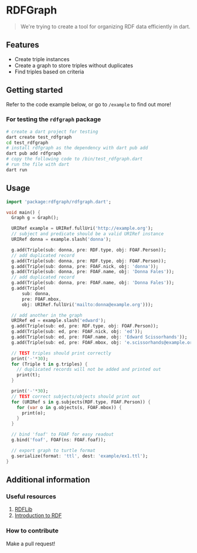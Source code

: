 # RDFGraph

> We're trying to create a tool for organizing RDF data efficiently in dart.

## Features

- Create triple instances
- Create a graph to store triples without duplicates
- Find triples based on criteria

## Getting started

Refer to the code example below, or go to `/example` to find out more!

### For testing the `rdfgraph` package

```bash
# create a dart project for testing
dart create test_rdfgraph
cd test_rdfgraph
# install rdfgraph as the dependency with dart pub add
dart pub add rdfgraph
# copy the following code to /bin/test_rdfgraph.dart
# run the file with dart
dart run
```

## Usage

```dart
import 'package:rdfgraph/rdfgraph.dart';

void main() {
  Graph g = Graph();

  URIRef example = URIRef.fullUri('http://example.org');
  // subject and predicate should be a valid URIRef instance
  URIRef donna = example.slash('donna');

  g.add(Triple(sub: donna, pre: RDF.type, obj: FOAF.Person));
  // add duplicated record
  g.add(Triple(sub: donna, pre: RDF.type, obj: FOAF.Person));
  g.add(Triple(sub: donna, pre: FOAF.nick, obj: 'donna'));
  g.add(Triple(sub: donna, pre: FOAF.name, obj: 'Donna Fales'));
  // add duplicated record
  g.add(Triple(sub: donna, pre: FOAF.name, obj: 'Donna Fales'));
  g.add(Triple(
      sub: donna,
      pre: FOAF.mbox,
      obj: URIRef.fullUri('mailto:donna@example.org')));

  // add another in the graph
  URIRef ed = example.slash('edward');
  g.add(Triple(sub: ed, pre: RDF.type, obj: FOAF.Person));
  g.add(Triple(sub: ed, pre: FOAF.nick, obj: 'ed'));
  g.add(Triple(sub: ed, pre: FOAF.name, obj: 'Edward Scissorhands'));
  g.add(Triple(sub: ed, pre: FOAF.mbox, obj: 'e.scissorhands@example.org'));

  // TEST triples should print correctly
  print('-'*30);
  for (Triple t in g.triples) {
    // duplicated records will not be added and printed out
    print(t);
  }

  print('-'*30);
  // TEST correct subjects/objects should print out
  for (URIRef s in g.subjects(RDF.type, FOAF.Person)) {
    for (var o in g.objects(s, FOAF.mbox)) {
      print(o);
    }
  }

  // bind 'foaf' to FOAF for easy readout
  g.bind('foaf', FOAF(ns: FOAF.foaf));

  // export graph to turtle format
  g.serialize(format: 'ttl', dest: 'example/ex1.ttl');
}
```

## Additional information

### Useful resources

1. [RDFLib](https://github.com/RDFLib/rdflib)
2. [Introduction to RDF](https://www.w3.org/TR/rdf11-primer/)

### How to contribute

Make a pull request!
